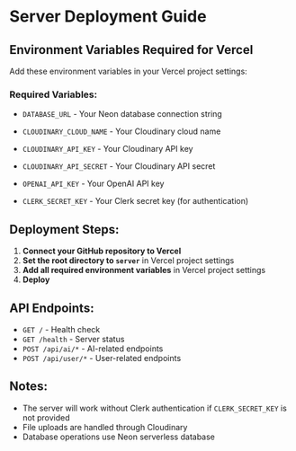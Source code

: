 # Server Deployment Guide

## Environment Variables Required for Vercel

Add these environment variables in your Vercel project settings:

### Required Variables:
- `DATABASE_URL` - Your Neon database connection string
- `CLOUDINARY_CLOUD_NAME` - Your Cloudinary cloud name
- `CLOUDINARY_API_KEY` - Your Cloudinary API key
- `CLOUDINARY_API_SECRET` - Your Cloudinary API secret
- `OPENAI_API_KEY` - Your OpenAI API key

- `CLERK_SECRET_KEY` - Your Clerk secret key (for authentication)

## Deployment Steps:

1. **Connect your GitHub repository to Vercel**
2. **Set the root directory to `server`** in Vercel project settings
3. **Add all required environment variables** in Vercel project settings
4. **Deploy**

## API Endpoints:

- `GET /` - Health check
- `GET /health` - Server status
- `POST /api/ai/*` - AI-related endpoints
- `POST /api/user/*` - User-related endpoints

## Notes:

- The server will work without Clerk authentication if `CLERK_SECRET_KEY` is not provided
- File uploads are handled through Cloudinary
- Database operations use Neon serverless database 